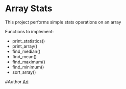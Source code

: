 # Array Stats

This project performs simple stats operations on an array

Functions to implement:

- print_statistics()
- print_array()
- find_median()
- find_mean()
- find_maximum()
- find_minimum()
- sort_array()

#Author
[Ari](https://www.github.com/mint42)
